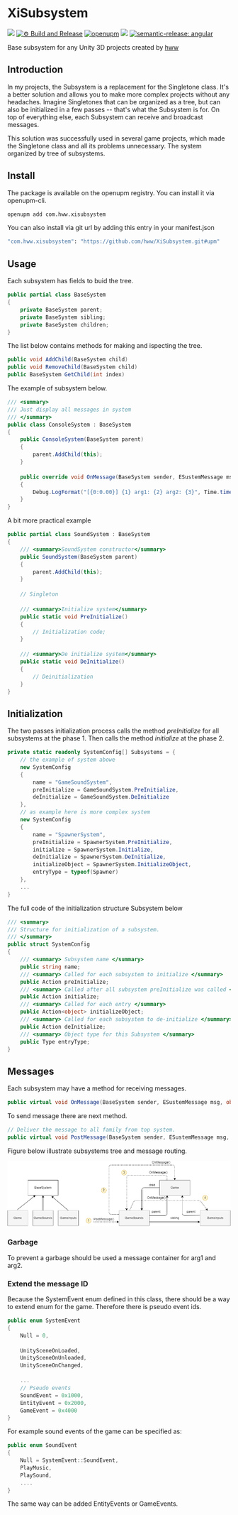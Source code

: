 # XiSubsystem

![](https://img.shields.io/badge/unity-2018.3%20or%20later-green.svg)
[![⚙ Build and Release](https://github.com/hww/XiSubsystem/actions/workflows/ci.yml/badge.svg)](https://github.com/hww/XiSubsystem/actions/workflows/ci.yml)
[![openupm](https://img.shields.io/npm/v/com.hww.xisubsystem?label=openupm&registry_uri=https://package.openupm.com)](https://openupm.com/packages/com.hww.xisubsystem/)
[![](https://img.shields.io/github/license/hww/XiSubsystem.svg)](https://github.com/hww/XiSubsystem/blob/master/LICENSE)
[![semantic-release: angular](https://img.shields.io/badge/semantic--release-angular-e10079?logo=semantic-release)](https://github.com/semantic-release/semantic-release)

Base subsystem for any Unity 3D projects created by [hww](https://github.com/hww)

## Introduction

In my projects, the Subsystem is a replacement for the Singletone class. It's a better solution and allows you to make more complex projects without any headaches. Imagine Singletones that can be organized as a tree, but can also be initialized in a few passes -- that's what the Subsystem is for. On top of everything else, each Subsystem can receive and broadcast messages.

This solution was successfully used in several game projects, which made the Singletone class and all its problems unnecessary.
The system organized by tree of subsystems. 

## Install

The package is available on the openupm registry. You can install it via openupm-cli.

```bash
openupm add com.hww.xisubsystem
```
You can also install via git url by adding this entry in your manifest.json

```bash
"com.hww.xisubsystem": "https://github.com/hww/XiSubsystem.git#upm"
```

## Usage 

Each subsystem has fields to buid the tree.

```C#
public partial class BaseSystem
{
    private BaseSystem parent;
    private BaseSystem sibling;
    private BaseSystem children;
}
```

The list below contains methods for making and ispecting the tree.

```C#
public void AddChild(BaseSystem child)
public void RemoveChild(BaseSystem child)
public BaseSystem GetChild(int index)
```

The example of subsystem below. 

```C#
/// <summary>
/// Just display all messages in system
/// </summary>
public class ConsoleSystem : BaseSystem
{
    public ConsoleSystem(BaseSystem parent)
    {
        parent.AddChild(this);
    }

    public override void OnMessage(BaseSystem sender, ESustemMessage msg, object arg1, object arg2)
    {
        Debug.LogFormat("[{0:0.00}] {1} arg1: {2} arg2: {3}", Time.time, msg, arg1, arg2);
    }
}
```

A bit more practical example 

```C#
public partial class SoundSystem : BaseSystem
{
    /// <summary>SoundSystem constructor</summary>
    public SoundSystem(BaseSystem parent)
    {
        parent.AddChild(this);
    }

    // Singleton

    /// <summary>Initialize system</summary>
    public static void PreInitialize()
    {
        // Initialization code;
    }

    /// <summary>De initialize system</summary>
    public static void DeInitialize()
    {
        // Deinitialization
    }   
}   
```        
## Initialization

The two passes initialization process calls the method _preInitialize_ for all subsystems at the phase 1. Then calls the method _initialize_ at the phase 2. 

```C#
private static readonly SystemConfig[] Subsystems = {
    // the example of system abowe
    new SystemConfig
    {
        name = "GameSoundSystem",
        preInitialize = GameSoundSystem.PreInitialize,
        deInitialize = GameSoundSystem.DeInitialize
    },
    // as example here is more complex system
    new SystemConfig
    {
        name = "SpawnerSystem",
        preInitialize = SpawnerSystem.PreInitialize,
        initialize = SpawnerSystem.Initialize,
        deInitialize = SpawnerSystem.DeInitialize,
        initializeObject = SpawnerSystem.InitializeObject,
        entryType = typeof(Spawner)
    },
    ...
}
```
The full code of the initialization structure Subsystem below

```C#
/// <summary>
/// Structure for initialization of a subsystem.
/// </summary>
public struct SystemConfig
{
    /// <summary> Subsystem name </summary>
    public string name;        
    /// <summary> Called for each subsystem to initialize </summary>
    public Action preInitialize;
    /// <summary> Called after all subsystem preInitialize was called </summary>
    public Action initialize;
    /// <summary> Called for each entry </summary>
    public Action<object> initializeObject;
    /// <summary> Called for each subsystem to de-initialize </summary>
    public Action deInitialize;
    /// <summary> Object type for this Subsystem </summary>
    public Type entryType;
}
```


## Messages

Each subsystem may have a method for receiving messages.

```C#
public virtual void OnMessage(BaseSystem sender, ESustemMessage msg, object arg1, object arg2)        
```

To send message there are next method.

```C#
// Deliver the message to all family from top system. 
public virtual void PostMessage(BaseSystem sender, ESustemMessage msg, object arg1 = null, object arg2 = null)
```

Figure below illustrate subsystems tree and message routing.

![Subsystems Image](Documentation/subsystems.png)

### Garbage 

To prevent a garbage should be used a message container for arg1 and arg2.

### Extend the message ID

Because the SystemEvent enum defined in this class, there should be a way to extend enum for the game. Therefore there is pseudo event ids.

```C#
public enum SystemEvent
{
    Null = 0,
        
    UnitySceneOnLoaded,
    UnitySceneOnUnloaded,
    UnitySceneOnChanged,
        
    ...
    // Pseudo events
    SoundEvent = 0x1000,
    EntityEvent = 0x2000,
    GameEvent = 0x4000
}
```

For example sound events of the game can be specified as:

```C#
public enum SoundEvent
{
    Null = SystemEvent::SoundEvent,
    PlayMusic,
    PlaySound,
    ....
}
```

The same way can be added EntityEvents or GameEvents. 

